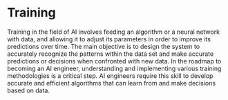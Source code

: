 # Training 

Training in the field of AI involves feeding an algorithm or a neural network with data, and allowing it to adjust its parameters in order to improve its predictions over time. The main objective is to design the system to accurately recognize the patterns within the data set and make accurate predictions or decisions when confronted with new data. In the roadmap to becoming an AI engineer, understanding and implementing various training methodologies is a critical step. AI engineers require this skill to develop accurate and efficient algorithms that can learn from and make decisions based on data.